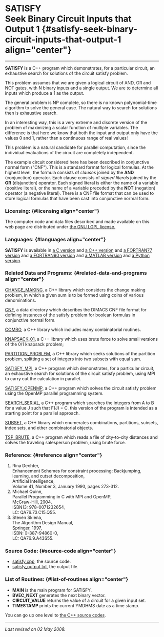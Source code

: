 SATISFY\
Seek Binary Circuit Inputs that Output 1 {#satisfy-seek-binary-circuit-inputs-that-output-1 align="center"}
========================================

------------------------------------------------------------------------

**SATISFY** is a C++ program which demonstrates, for a particular
circuit, an exhaustive search for solutions of the circuit satisfy
problem.

This problem assumes that we are given a logical circuit of AND, OR and
NOT gates, with N binary inputs and a single output. We are to determine
all inputs which produce a 1 as the output.

The general problem is NP complete, so there is no known polynomial-time
algorithm to solve the general case. The natural way to search for
solutions then is exhaustive search.

In an interesting way, this is a very extreme and discrete version of
the problem of maximizing a scalar function of multiple variables. The
difference is that here we know that both the input and output only have
the values 0 and 1, rather than a continuous range of real values!

This problem is a natural candidate for parallel computation, since the
individual evaluations of the circuit are completely independent.

The example circuit considered here has been described in conjunctive
normal form ("CNF"). This is a standard format for logical formulas. At
the highest level, the formula consists of *clauses* joined by the
**AND** (conjunction) operator. Each clause consists of *signed
literals* joined by the **OR** (disjunction) operator. Each signed
literal is either the name of a variable (positive literal), or the name
of a variable preceded by the **NOT** (negation) operator (a negative
literal). There is a CNF file format that can be used to store logical
formulas that have been cast into conjunctive normal form.

### Licensing: {#licensing align="center"}

The computer code and data files described and made available on this
web page are distributed under [the GNU LGPL
license.](../../txt/gnu_lgpl.txt)

### Languages: {#languages align="center"}

**SATISFY** is available in [a C
version](../../c_src/satisfy/satisfy.html) and [a C++
version](../../cpp_src/satisfy/satisfy.html) and [a FORTRAN77
version](../../f77_src/satisfy/satisfy.html) and [a FORTRAN90
version](../../f_src/satisfy/satisfy.html) and [a MATLAB
version](../../m_src/satisfy/satisfy.html) and [a Python
version](../../py_src/satisfy/satisfy.html).

### Related Data and Programs: {#related-data-and-programs align="center"}

[CHANGE\_MAKING](../../cpp_src/change_making/change_making.html), a C++
library which considers the change making problem, in which a given sum
is to be formed using coins of various denominations.

[CNF](../../data/cnf/cnf.html), a data directory which describes the
DIMACS CNF file format for defining instances of the satisfy problem for
boolean formulas in conjunctive normal form.

[COMBO](../../cpp_src/combo/combo.html), a C++ library which includes
many combinatorial routines.

[KNAPSACK\_01](../../cpp_src/knapsack_01/knapsack_01.html), a C++
library which uses brute force to solve small versions of the 0/1
knapsack problem;

[PARTITION\_PROBLEM](../../cpp_src/partition_problem/partition_problem.html),
a C++ library which seeks solutions of the partition problem, splitting
a set of integers into two subsets with equal sum.

[SATISFY\_MPI](../../cpp_src/satisfy_mpi/satisfy_mpi.html), a C++
program which demonstrates, for a particular circuit, an exhaustive
search for solutions of the circuit satisfy problem, using MPI to carry
out the calculation in parallel.

[SATISFY\_OPENMP](../../cpp_src/satisfy_openmp/satisfy_openmp.html), a
C++ program which solves the circuit satisfy problem using the OpenMP
parallel programming system.

[SEARCH\_SERIAL](../../cpp_src/search_serial/search_serial.html), a C++
program which searches the integers from A to B for a value J such that
F(J) = C. this version of the program is intended as a starting point
for a parallel approach.

[SUBSET](../../cpp_src/subset/subset.html), a C++ library which
enumerates combinations, partitions, subsets, index sets, and other
combinatorial objects.

[TSP\_BRUTE](../../cpp_src/tsp_brute/tsp_brute.html), a C++ program
which reads a file of city-to-city distances and solves the traveling
salesperson problem, using brute force.

### Reference: {#reference align="center"}

1.  Rina Dechter,\
    Enhancement Schemes for constraint processing: Backjumping,
    learning, and cutset decomposition,\
    Artificial Intelligence,\
    Volume 41, Number 3, January 1990, pages 273-312.
2.  Michael Quinn,\
    Parallel Programming in C with MPI and OpenMP,\
    McGraw-Hill, 2004,\
    ISBN13: 978-0071232654,\
    LC: QA76.73.C15.Q55.
3.  Steven Skiena,\
    The Algorithm Design Manual,\
    Springer, 1997,\
    ISBN: 0-387-94860-0,\
    LC: QA76.9.A43S55.

### Source Code: {#source-code align="center"}

-   [satisfy.cpp](satisfy.cpp), the source code.
-   [satisfy\_output.txt](satisfy_output.txt), the output file.

### List of Routines: {#list-of-routines align="center"}

-   **MAIN** is the main program for SATISFY.
-   **BVEC\_NEXT** generates the next binary vector.
-   **CIRCUIT\_VALUE** returns the value of a circuit for a given input
    set.
-   **TIMESTAMP** prints the current YMDHMS date as a time stamp.

You can go up one level to [the C++ source codes](../cpp_src.html).

------------------------------------------------------------------------

*Last revised on 02 May 2008.*

